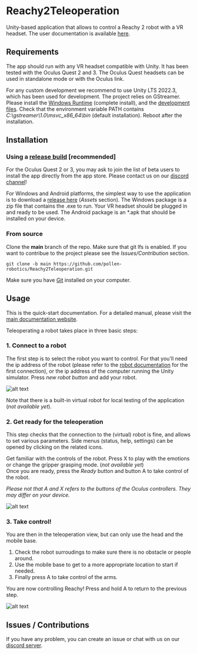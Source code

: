 # Reachy2Teleoperation

Unity-based application that allows to control a Reachy 2 robot with a VR headset. The user documentation is available [here](https://docs.pollen-robotics.com/vr/introduction/introduction/).

## Requirements

The app should run with any VR headset compatible with Unity. It has been tested with the Oculus Quest 2 and 3. The Oculus Quest headsets can be used in standalone mode or with the Oculus link.

For any custom development we recommend to use Unity LTS 2022.3, which has been used for development.
The project relies on GStreamer. Please install the [Windows Runtime](
https://gstreamer.freedesktop.org/data/pkg/windows/1.24.0/msvc/gstreamer-1.0-msvc-x86_64-1.24.0.msi) (complete install), and the [development files](https://gstreamer.freedesktop.org/data/pkg/windows/1.24.2/msvc/gstreamer-1.0-devel-msvc-x86_64-1.24.2.msi). Check that the environment variable PATH contains *C:\gstreamer\1.0\msvc_x86_64\bin* (default installation). Reboot after the installation.

## Installation

### Using a [release build](https://github.com/pollen-robotics/ReachyTeleoperation/releases) [recommended]

For the Oculus Quest 2 or 3, you may ask to join the list of beta users to install the app directly from the app store. Please contact us on our [discord channel](https://discord.com/channels/519098054377340948/991321051835404409)!

For Windows and Android platforms, the simplest way to use the application is to download a [release here](https://github.com/pollen-robotics/ReachyTeleoperation/releases) (*Assets* section). The Windows package is a zip file that contains the .exe to run. Your VR headset should be plugged in and ready to be used. The Android package is an *.apk that should be installed on your device.


### From source

Clone the **main** branch of the repo. Make sure that git lfs is enabled. If you want to contribue to the project please see the *Issues/Contribution* section.
```
git clone -b main https://github.com/pollen-robotics/Reachy2Teleoperation.git
```

Make sure you have [Git](https://git-scm.com/book/en/v2/Getting-Started-Installing-Git) installed on your computer.

## Usage

This is the quick-start documentation. For a detailed manual, please visit the [main documentation website](https://docs.pollen-robotics.com/vr/introduction/introduction/).

Teleoperating a robot takes place in three basic steps:

### 1. Connect to a robot

The first step is to select the robot you want to control. For that you'll need the ip address of the robot (please refer to the [robot documentation](https://docs.pollen-robotics.com/dashboard/introduction/first-connection/) for the first connection), or the ip address of the computer running the Unity simulator. Press *new robot button* and add your robot.

![alt text](Docs/img/connection.jpg)

Note that there is a built-in virtual robot for local testing of the application (*not available yet*).

### 2. Get ready for the teleoperation

This step checks that the connection to the (virtual) robot is fine, and allows to set various parameters. Side menus (status, help, settings) can be opened by clicking on the related icons.

Get familiar with the controls of the robot. Press X to play with the emotions or change the gripper grasping mode. (*not available yet*)  
Once you are ready, press the *Ready* button and button A to take control of the robot.

*Please not that A and X refers to the buttons of the Oculus controllers. They may differ on your device.*

![alt text](Docs/img/mirror.jpg)

### 3. Take control!

You are then in the teleoperation view, but can only use the head and the mobile base.
1. Check the robot surroudings to make sure there is no obstacle or people around. 
2. Use the mobile base to get to a more appropriate location to start if needed.
3. Finally press A to take control of the arms.

You are now controlling Reachy! Press and hold A to return to the previous step. 

![alt text](Docs/img/teleop.jpg)

## Issues / Contributions

If you have any problem, you can create an issue or chat with us on our [discord server](https://discord.com/channels/519098054377340948/991321051835404409). 

